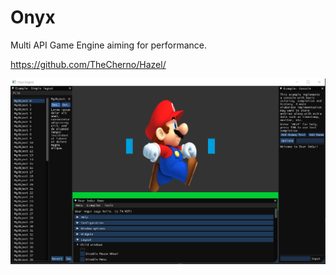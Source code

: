 # Onyx
Multi API Game Engine aiming for performance. 

https://github.com/TheCherno/Hazel/ 


![1](https://github.com/rob-DEV/Onyx/blob/master/dev_imgs/2.%20Imgui%20test%20render%20with%20textures.png)
